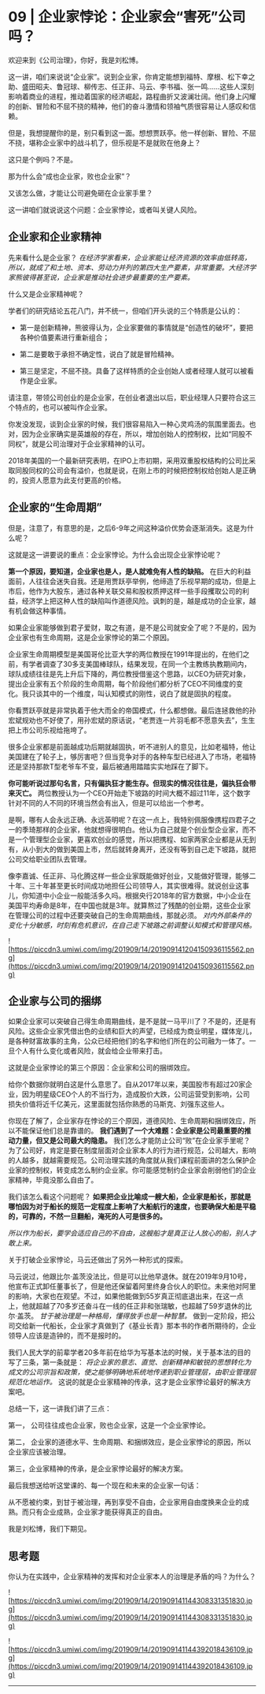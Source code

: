 # 09 | 企业家悖论：企业家会“害死”公司吗？

欢迎来到《公司治理》，你好，我是刘松博。

这一讲，咱们来说说“企业家”。说到企业家，你肯定能想到福特、摩根、松下幸之助、盛田昭夫、鲁冠球、柳传志、任正非、马云、李书福、张一鸣……这些人深刻影响着商业的进程，推动着国家的经济崛起，路程曲折又波澜壮阔。他们身上闪耀的创新、冒险和不屈不挠的精神，他们的奋斗激情和领袖气质很容易让人感叹和信赖。

但是，我想提醒你的是，别只看到这一面。想想贾跃亭。他一样创新、冒险、不屈不挠，堪称企业家中的战斗机了，但乐视是不是就败在他身上？

这只是个例吗？不是。

那为什么会“成也企业家，败也企业家”？

又该怎么做，才能让公司避免砸在企业家手里？

这一讲咱们就说说这个问题：企业家悖论，或者叫关键人风险。

## 企业家和企业家精神

先来看什么是企业家？ *在经济学家看来，企业家能让经济资源的效率由低转高，所以，就成了和土地、资本、劳动力并列的第四大生产要素，非常重要。大经济学家熊彼得甚至说，企业家是推动社会进步最重要的生产要素。*

什么又是企业家精神呢？

学者们的研究结论五花八门，并不统一，但咱们开头说的三个特质是公认的：

* 第一是创新精神，熊彼得认为，企业家要做的事情就是“创造性的破坏”，要把各种价值要素进行重新组合；

* 第二是要敢于承担不确定性，说白了就是冒险精神。

* 第三是坚定，不屈不挠。具备了这样特质的企业创始人或者经理人就可以被看作是企业家。

请注意，带领公司创业的是企业家，在创业者退出以后，职业经理人只要符合这三个特点的，也可以被叫作企业家。

你发没发现，谈到企业家的时候，我们很容易陷入一种心灵鸡汤的氛围里面去。也对，因为企业家确实是英雄般的存在，所以，增加创始人的控制权，比如“同股不同权”，就是公司治理对于企业家精神的认可。

2018年美国的一个最新研究表明，在IPO上市初期，采用双重股权结构的公司比采取同股同权的公司会有溢价，也就是说，在刚上市的时候把控制权给创始人是正确的，投资人愿意为此支付更高的价格。

## 企业家的“生命周期”

但是，注意了，有意思的是，之后6-9年之间这种溢价优势会逐渐消失。这是为什么呢？

这就是这一讲要说的重点：企业家悖论。为什么会出现企业家悖论呢？

 **第一个原因，要知道，企业家也是人，是人就难免有人性的缺陷。** 在巨大的利益面前，人往往会迷失自我。还是用贾跃亭举例，他缔造了乐视早期的成功，但是上市后，他作为大股东，通过各种关联交易和股权质押这样一些手段攫取公司的利益，经济学上把这种人性的缺陷叫作道德风险。讽刺的是，越是成功的企业家，越有机会做这种事情。

如果企业家能够做到君子爱财，取之有道，是不是公司就安全了呢？不是的，因为企业家也有生命周期，这是企业家悖论的第二个原因。

企业家生命周期模型是美国哥伦比亚大学的两位教授在1991年提出的，在他们之前，有学者调查了30多支美国棒球队，结果发现，在同一个主教练执教期间内，球队成绩往往是先上升后下降的，两位教授借鉴这个思路，以CEO为研究对象，提出企业家有五个阶段的生命周期，每个阶段他们都分析了CEO不同维度的变化。我只谈其中的一个维度，叫认知模式的刚性，说白了就是固执的程度。

你看贾跃亭就是非常执着于他大而全的帝国模式，什么都想做。最后连拯救他的孙宏斌规劝也不好使了，用孙宏斌的原话说，“老贾连一片羽毛都不愿意失去”，生生把上市公司乐视给拖垮了。

很多企业家都是前面越成功后期就越固执，听不进别人的意见，比如老福特，他让美国建在了轮子上，够厉害吧？但当竞争对手的各种车型已经进入了市场，老福特还是坚持那款T型老爷车不变，最后被通用踏踏实实地踩在了脚下。

 **你可能听说过那句名言，只有偏执狂才能生存。但现实的情况往往是，偏执狂会带来灭亡。** 两位教授认为一个CEO开始走下坡路的时间大概不超过11年，这个数字针对不同的人不同的环境当然会有出入，但是可以给出一个参考。

是啊，哪有人会永远正确、永远英明呢？在这一点上，我特别佩服像携程四君子之一的季琦那样的企业家，他就想得很明白。他认为自己就是个创业型企业家，而不是一个管理型企业家，更喜欢创业的感觉，所以把携程、如家两家企业都是从无到有，从小到大的做到美国上市，然后就转身离开，还没有等到自己走下坡路，就把公司交给职业团队去管理。

像李嘉诚、任正非、马化腾这样一些企业家既能做好创业，又能做好管理，能够二十年、三十年甚至更长时间成功地担任公司领导人，其实很难得。就说创业这事儿，你知道中小企业一般能活多久吗。根据央行2018年的官方数据，中小企业在美国平均寿命是8年，在中国也就是3年。就算熬过了残酷的创业期，这些企业家在管理公司的过程中还要突破自己的生命周期曲线，那就必须。 *对内外部条件的变化十分敏感，时刻有危机意识，在自己走下坡路之前调整认知模式和管理风格。*

![https://piccdn3.umiwi.com/img/201909/14/201909141204150936115562.png](https://piccdn3.umiwi.com/img/201909/14/201909141204150936115562.png)

## 企业家与公司的捆绑

如果企业家可以突破自己得生命周期曲线，是不是就一马平川了？不是的，还是有风险。这些企业家凭借出色的业绩和巨大的声望，已经成为商业明星，媒体宠儿，是各种财富故事的主角，公众已经把他们的名字和他们所在的公司融为一体了。一旦个人有什么变化或者风险，就会给企业带来打击。

这就是企业家悖论的第三个原因：企业家和公司的捆绑效应。

给你个数据你就明白这是什么意思了。自从2017年以来，美国股市有超过20家企业，因为明星级CEO个人的不当行为，造成股价大跌，公司运营受到影响，公司损失价值将近千亿美元，这里面就包括你熟悉的马斯克、刘强东这些人。

你现在了解了，企业家存在悖论的三个原因，道德风险、生命周期和捆绑效应，所以不能保证他们总是靠谱的。 **我们遇到了一个大难题：企业家是公司最重要的推动力量，但又是公司最大的隐患。** 我们怎么才能防止公司“败”在企业家手里呢？为了公司好，肯定是要在制度层面对企业家本人的行为进行规范，公司越大，影响的人越多，就越需要规范。公司治理实践的角度就从我们课程前面讲的怎么保护企业家的控制权，转变成怎么制约企业家。你可能感觉制约企业家会削弱他们的企业家精神，毕竟没那么自由了。

我们该怎么看这个问题呢？ **如果把企业比喻成一艘大船，企业家是船长，那就是哪怕因为对于船长的规范一定程度上影响了大船航行的速度，也要确保大船是平稳的，可靠的，不然一旦翻船，淹死的人可是很多的。**

 *所以作为船长，要学会适应自己的不自由，这艘船才是真正让人放心的船，别人才敢上来。*

关于打破企业家悖论，马云还做出了另外一种形式的探索。

马云说过，他跟比尔·盖茨没法比，但是可以比他早退休。就在2019年9月10号，他宣布正式卸任董事长了，但是他还保留着阿里终身合伙人的职位。未来他对阿里的影响，大家也在观望。不过，如果他能做到55岁真正彻底退出来，在这一点上，他就超越了70多岁还奋斗在一线的任正非和张瑞敏，也超越了59岁退休的比尔·盖茨。 *甘于被治理是一种格局，懂得放手也是一种智慧。* 做到一定阶段，把公司交给新一代船长，企业家才真做到了《基业长青》那本书的作者所期待的，企业领导人应该是造钟的，而不是报时的。

我们人民大学的前辈学者20多年前在给华为写基本法的时候，关于基本法的目的写了三条，第一条就是： *将企业家的意志、直觉、创新精神和敏锐的思想转化为成文的公司宗旨和政策，使之能够明确地系统地传递到职业管理层，由职业管理层规范化地运作。* 这说的就是企业家精神的传承，这才是企业家悖论最好的解决方案吧。

总结一下，这一讲我们讲了三点：

第一， 公司往往成也企业家，败也企业家，这是一个企业家悖论。

第二， 企业家的道德水平、生命周期、和捆绑效应，是企业家悖论的原因，所以企业家应该被治理。

第三，企业家精神的传承，是企业家悖论最好的解决方案。

最后我想送给听这堂课的、每一个现在和未来的企业家一句话：

从不愿被约束，到甘于被治理，再到享受不自由，企业家用自由度换来企业的成熟。而只有企业成熟，企业家才能获得真正的自由。

我是刘松博，我们下期见。

## 思考题

你认为在实践中，企业家精神的发挥和对企业家本人的治理是矛盾的吗？为什么？

![https://piccdn3.umiwi.com/img/201909/14/201909141144308331351830.jpg](https://piccdn3.umiwi.com/img/201909/14/201909141144308331351830.jpg)

![https://piccdn3.umiwi.com/img/201909/14/201909141144392018436109.jpg](https://piccdn3.umiwi.com/img/201909/14/201909141144392018436109.jpg)

---
